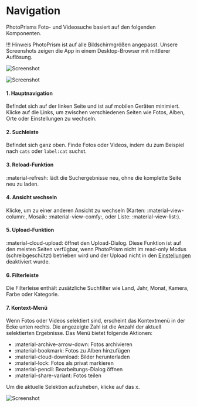 # Navigation
PhotoPrisms Foto- und Videosuche basiert auf den folgenden Komponenten. 

!!! Hinweis
    PhotoPrism ist auf alle Bildschirmgrößen angepasst. Unsere Screenshots zeigen die App in einem Desktop-Browser mit mittlerer Auflösung.

![Screenshot](img/nav1edited.png)

![Screenshot](img/nav2edited.png)

#### 1. Hauptnavigation

Befindet sich auf der linken Seite und ist auf mobilen Geräten minimiert. Klicke auf die Links, um zwischen verschiedenen Seiten wie Fotos, Alben, Orte oder Einstellungen zu wechseln.

#### 2. Suchleiste

Befindet sich ganz oben. Finde Fotos oder Videos, indem du zum Beispiel nach `cats` oder `label:cat` suchst.

#### 3. Reload-Funktion

:material-refresh: lädt die Suchergebnisse neu, ohne die komplette Seite neu zu laden.

#### 4. Ansicht wechseln

Klicke, um zu einer anderen Ansicht zu wechseln (Karten: :material-view-column:, Mosaik: :material-view-comfy:, oder Liste: :material-view-list:).

#### 5. Upload-Funktion

:material-cloud-upload: öffnet den Upload-Dialog. Diese Funktion ist auf den meisten Seiten verfügbar, wenn PhotoPrism nicht im read-only Modus (schreibgeschützt) betrieben wird und der Upload nicht in den  [Einstellungen](settings/general.md) deaktiviert wurde.

#### 6. Filterleiste

Die Filterleise enthält zusätzliche Suchfilter wie Land, Jahr, Monat, Kamera, Farbe oder Kategorie.

#### 7. Kontext-Menü

Wenn Fotos oder Videos selektiert sind, erscheint das Kontextmenü in der Ecke unten rechts. Die angezeigte Zahl ist die Anzahl der aktuell selektierten Ergebnisse. Das Menü bietet folgende Aktionen:

* :material-archive-arrow-down: Fotos archivieren
* :material-bookmark: Fotos zu Alben hinzufügen
* :material-cloud-download: Bilder herunterladen
* :material-lock: Fotos als privat markieren
* :material-pencil: Bearbeitungs-Dialog öffnen
* :material-share-variant: Fotos teilen

Um die aktuelle Selektion aufzuheben, klicke auf das x.

![Screenshot](img/nav3edited.png)
